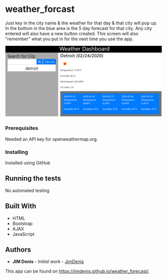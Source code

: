 # weather_forcast

Just key in the city name & the weather for that day & that city will pop up. In the bottom in the blue area is the 5 day forecast for that city. Any city entered will also have a new button created. This screen will also "remember" what you put in for the next time you use the app.

![Alt text](https://github.com/JimDenis/weather_forecast/blob/master/weather_forecaster.png)

### Prerequisites

Needed an API key for openweathermap.org.

### Installing

Installed using GitHub

## Running the tests

No automated testing

## Built With

-   HTML
-   Bootstrap
-   AJAX
-   JavaScript

## Authors

-   **JIM Denis** - _Initial work_ - [JimDenis](https://github.com/JimDenis)

This app can be found on https://jimdenis.github.io/weather_forecast/.
